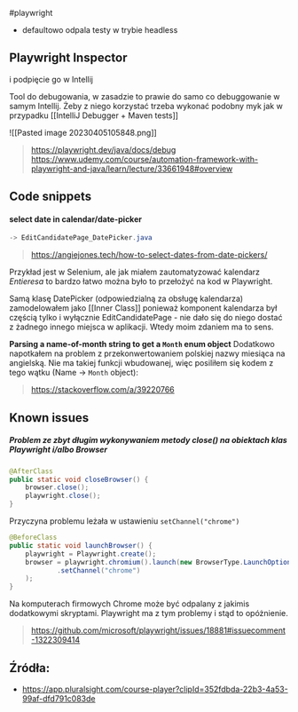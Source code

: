 #playwright

- defaultowo odpala testy w trybie headless

## Playwright Inspector
i podpięcie go w Intellij

Tool do debugowania, w zasadzie to prawie do samo co debuggowanie w samym Intellij.
Żeby z niego korzystać trzeba wykonać podobny myk jak w przypadku [[IntelliJ Debugger + Maven tests]]

![[Pasted image 20230405105848.png]]

>https://playwright.dev/java/docs/debug
>https://www.udemy.com/course/automation-framework-with-playwright-and-java/learn/lecture/33661948#overview

## Code snippets

#### select date in calendar/date-picker
```java
-> EditCandidatePage_DatePicker.java
```
> https://angiejones.tech/how-to-select-dates-from-date-pickers/

Przykład jest w Selenium, ale jak miałem zautomatyzować kalendarz *Entieresa* to bardzo łatwo można było to przełożyć na kod w Playwright.

Samą klasę DatePicker (odpowiedzialną za obsługę kalendarza) zamodelowałem jako [[Inner Class]] ponieważ komponent kalendarza był częścią tylko i wyłącznie EditCandidatePage - nie dało się do niego dostać z żadnego innego miejsca w aplikacji. Wtedy moim zdaniem ma to sens.

**Parsing a name-of-month string to get a `Month` enum object**
Dodatkowo napotkałem na problem z przekonwertowaniem polskiej nazwy miesiąca na angielską. Nie ma takiej funkcji wbudowanej, więc posiliłem się kodem z tego wątku (Name → `Month` object):
>https://stackoverflow.com/a/39220766


## Known issues

##### Problem ze zbyt długim wykonywaniem metody close() na obiektach klas Playwright i/albo Browser
```java
@AfterClass  
public static void closeBrowser() {  
    browser.close();
    playwright.close();  
}
```

Przyczyna problemu leżała w ustawieniu `setChannel("chrome")`
```java
@BeforeClass  
public static void launchBrowser() {  
    playwright = Playwright.create();  
    browser = playwright.chromium().launch(new BrowserType.LaunchOptions()     
            .setChannel("chrome")
    );  
}
```

Na komputerach firmowych Chrome może być odpalany z jakimis dodatkowymi skryptami. Playwright ma z tym problemy i stąd to opóżnienie.
>https://github.com/microsoft/playwright/issues/18881#issuecomment-1322309414

## Źródła:
- https://app.pluralsight.com/course-player?clipId=352fdbda-22b3-4a53-99af-dfd791c083de